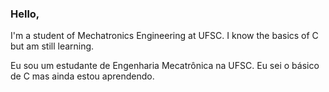 ### Hello, 

I'm a student of Mechatronics Engineering at UFSC. I know the basics of C but am still learning. 

Eu sou um estudante de Engenharia Mecatrônica na UFSC. Eu sei o básico de C mas ainda estou aprendendo.
<!--
**PietroOP/PietroOP** is a ✨ _special_ ✨ repository because its `README.md` (this file) appears on your GitHub profile.

Here are some ideas to get you started:

- 🔭 I’m currently working on ...
- 🌱 I’m currently learning ...
- 👯 I’m looking to collaborate on ...
- 🤔 I’m looking for help with ...
- 💬 Ask me about ...
- 📫 How to reach me: ...
- 😄 Pronouns: ...
- ⚡ Fun fact: ...
-->
